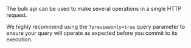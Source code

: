 The bulk api can be used to make several operations in a single HTTP request.

<aside class="notice">
    <div class="content">
        We highly recommend using the <code>?previewonly=true</code> query parameter to ensure your query will operate as expected before you commit to its execution.
    </div>
</aside>

<br />